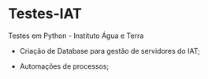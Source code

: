 # Testes-IAT
Testes em Python - Instituto Água e Terra

- Criação de Database para gestão de servidores do IAT;

- Automações de processos;
